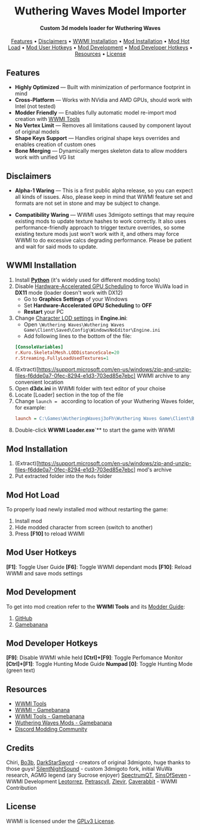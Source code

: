 <h1 align="center">Wuthering Waves Model Importer</h1>

<h4 align="center">Custom 3d models loader for Wuthering Waves</h4>

<p align="center">
  <a href="#features">Features</a> •
  <a href="#disclaimers">Disclaimers</a> •
  <a href="#wwmi-installation">WWMI Installation</a> •
  <a href="#mod-installation">Mod Installation</a> • 
  <a href="#mod-hot-load">Mod Hot Load</a> • 
  <a href="#mod-user-hotkeys">Mod User Hotkeys</a> • 
  <a href="#mod-development">Mod Development</a> • 
  <a href="#mod-developer-hotkeys">Mod Developer Hotkeys</a> • 
  <a href="#resources">Resources</a> •
  <a href="#license">License</a>
</p>

## Features  

- **Highly Optimized** — Built with minimization of performance footprint in mind
- **Cross-Platform** — Works with NVidia and AMD GPUs, should work with Intel (not tested)
- **Modder Friendly** — Enables fully automatic model re-import mod creation with [WWMI Tools](https://github.com/SpectrumQT/WWMI-Tools)
- **No Vertex Limit** — Removes all limitations caused by component layout of original models
- **Shape Keys Support** — Handles original shape keys overrides and enables creation of custom ones
- **Bone Merging** — Dynamically merges skeleton data to allow modders work with unified VG list

## Disclaimers  

- **Alpha-1 Waring** — This is a first public alpha release, so you can expect all kinds of issues. Also, please keep in mind that WWMI feature set and formats are not set in stone and may be subject to change.

- **Compatibility Waring** — WWMI uses 3dmigoto settings that may require existing mods to update texture hashes to work correctly. It also uses performance-friendly approach to trigger texture overrides, so some existing texture mods just won't work with it, and others may force WWMI to do excessive calcs degrading performance. Please be patient and wait for said mods to update.

## WWMI Installation

1. Install [**Python**](https://www.python.org/downloads/) (it's widely used for different modding tools)
2. Disable [Hardware-Accelerated GPU Scheduling](https://devblogs.microsoft.com/directx/hardware-accelerated-gpu-scheduling/) to force WuWa load in **DX11** mode (loader doesn't work with DX12)
    * Go to **Graphics Settings** of your Windows
    * Set **Hardware-Accelerated GPU Scheduling** to **OFF**
    * **Restart** your PC
3. Change [Character LOD settings](https://gamebanana.com/tuts/17580) in **Engine.ini**:
    * Open `\Wuthering Waves\Wuthering Waves Game\Client\Saved\Config\WindowsNoEditor\Engine.ini`
    * Add following lines to the bottom of the file:
    ```ini
    [ConsoleVariables]
    r.Kuro.SkeletalMesh.LODDistanceScale=20
    r.Streaming.FullyLoadUsedTextures=1
    ```
4. (Extract)[https://support.microsoft.com/en-us/windows/zip-and-unzip-files-f6dde0a7-0fec-8294-e1d3-703ed85e7ebc] WWMI archive to any convenient location
5. Open **d3dx.ini** in WWMI folder with text editor of your choise
6. Locate [Loader] section in the top of the file
7. Change `launch = ` according to location of your Wuthering Waves folder, for example:
    ```ini
    launch = C:\Games\WutheringWavesj3oFh\Wuthering Waves Game\Client\Binaries\Win64\Client-Win64-Shipping.exe
    ```
8. Double-click **WWMI Loader.exe**`** to start the game with WWMI

## Mod Installation

1. (Extract)[https://support.microsoft.com/en-us/windows/zip-and-unzip-files-f6dde0a7-0fec-8294-e1d3-703ed85e7ebc] mod's archive
2. Put extracted folder into the `Mods` folder

## Mod Hot Load

To properly load newly installed mod without restarting the game:
1. Install mod
2. Hide modded character from screen (switch to another)
3. Press **[F10]** to reload WWMI

## Mod User Hotkeys

**[F1]**: Toggle User Guide
**[F6]**: Toggle WWMI dependant mods
**[F10]**: Reload WWMI and save mods settings

## Mod Development
To get into mod creation refer to the **WWMI Tools** and its [Modder Guide](https://github.com/SpectrumQT/WWMI-TOOLS/blob/main/guides/modder_guide.md):
1. [GitHub](https://github.com/SpectrumQT/WWMI-Tools)
2. [Gamebanana](https://gamebanana.com/tools/17289)

## Mod Developer Hotkeys

**[F9]**: Disable WWMI while held
**[Ctrl]+[F9]**: Toggle Perfomance Monitor
**[Ctrl]+[F1]**: Toggle Hunting Mode Guide
**Numpad [0]**: Toggle Hunting Mode (green text)

## Resources

- [WWMI Tools](https://github.com/SpectrumQT/WWMI-Tools)
- [WWMI - Gamebanana](https://gamebanana.com/tools/17252)
- [WWMI Tools - Gamebanana](https://gamebanana.com/tools/17289)
- [Wuthering Waves Mods - Gamebanana](https://gamebanana.com/games/20357)
- [Discord Modding Community](https://discord.com/invite/agmg)

## Credits

Chiri, [Bo3b](https://github.com/bo3b), [DarkStarSword](https://github.com/DarkStarSword) - creators of original 3dmigoto, huge thanks to those guys!
[SilentNightSound](https://gamebanana.com/members/2176153) - custom 3dmigoto fork, initial WuWa research, AGMG legend (ary Sucrose enjoyer)
[SpectrumQT](https://gamebanana.com/members/2837527), [SinsOfSeven](https://gamebanana.com/members/2823441) - WWMI Development
[Leotorrez](https://gamebanana.com/members/2419201), [Petrascyll](https://gamebanana.com/members/2644630), [Zlevir](https://gamebanana.com/members/2694449), [Caverabbit](https://gamebanana.com/members/2987570) - WWMI Contribution

## License

WWMI is licensed under the [GPLv3 License](https://github.com/SpectrumQT/WWMI/blob/main/LICENSE).
